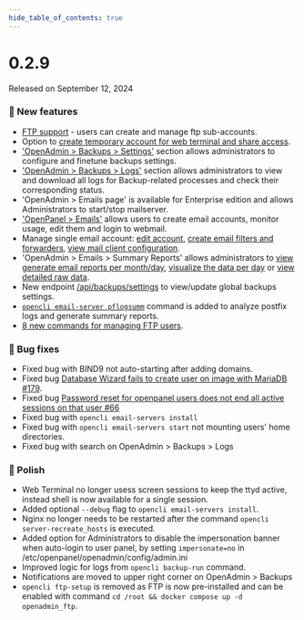 ```yaml
--- 
hide_table_of_contents: true
---
```


# 0.2.9

Released on September 12, 2024

### 🚀 New features
- [FTP support](https://i.postimg.cc/3NdpRKV5/2024-09-10-21-41.png) - users can create and manage ftp sub-accounts.
- Option to [create temporary account for web terminal and share access](https://i.postimg.cc/JMDnKnCq/2024-09-06-20-14.png).
- ['OpenAdmin > Backups > Settings'](https://i.postimg.cc/ZJz7tsfX/2024-09-09-22-18.png) section allows administrators to configure and finetune backups settings.
-  ['OpenAdmin > Backups > Logs'](https://i.postimg.cc/ssh6LCJp/2024-09-09-22-19.png) section allows administrators to view and download all logs for Backup-related processes and check their corresponding status.
- 'OpenAdmin > Emails page' is available for Enterprise edition and allows Administrators to start/stop mailserver.
-  ['OpenPanel > Emails'](https://i.postimg.cc/Wjp2JN75/2024-09-08-17-04.png) allows users to create email accounts, monitor usage, edit them and login to webmail.
-  Manage single email account: [edit account](https://i.postimg.cc/rypM6jpB/2024-09-08-17-05.png), [create email filters and forwarders](https://i.postimg.cc/hgCKLkyc/2024-09-08-17-05-1.png), [view mail client configuration](https://i.postimg.cc/YrMtRMBq/2024-09-08-17-05-2.png).
-  'OpenAdmin > Emails > Summary Reports' allows administrators to [view generate email reports per month/day](https://i.postimg.cc/tpwyfhGc/2024-09-08-16-55.png), [visualize the data per day](https://i.postimg.cc/4smsBWqt/2024-09-08-16-55-1.png) or [view detailed raw data](https://i.postimg.cc/JrxMdvR3/2024-09-08-16-56.png).
-  New endpoint [/api/backups/settings](https://dev.openpanel.com/api/backups.html#Settings) to view/update global backups settings.
-  [`opencli email-server pflogsumm`](https://dev.openpanel.com/cli/email.html#pflogsumm) command is added to analyze postfix logs and generate summary reports.
-  [8 new commands for managing FTP users](https://dev.openpanel.com/cli/ftp.html#FTP).




### 🐛 Bug fixes
- Fixed bug with BIND9 not auto-starting after adding domains.
- Fixed bug [Database Wizard fails to create user on image with MariaDB #179](https://github.com/stefanpejcic/OpenPanel/issues/179).
- Fixed bug [Password reset for openpanel users does not end all active sessions on that user #66](https://github.com/stefanpejcic/OpenPanel/issues/66)
- Fixed bug with `opencli email-servers install`
- Fixed bug with `opencli email-servers start` not mounting users' home directories.
- Fixed bug with search on OpenAdmin > Backups > Logs


### 💅 Polish
- Web Terminal no longer usess screen sessions to keep the ttyd active, instead shell is now available for a single session.
- Added optional `--debug` flag to `opencli email-servers install`.
- Nginx no longer needs to be restarted after the command `opencli server-recreate_hosts` is executed.
- Added option for Administrators to disable the impersonation banner when auto-login to user panel, by setting `impersonate=no` in /etc/openpanel/openadmin/config/admin.ini
- Improved logic for logs from `opencli backup-run` command.
- Notifications are moved to upper right corner on OpenAdmin > Backups
- `opencli ftp-setup` is removed as FTP is now pre-installed and can be enabled with command `cd /root && docker compose up -d openadmin_ftp`.
